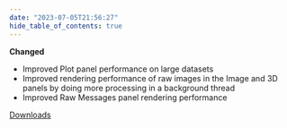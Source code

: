 ```yaml
---
date: "2023-07-05T21:56:27"
hide_table_of_contents: true
---
```

**Changed**

- Improved Plot panel performance on large datasets
- Improved rendering performance of raw images in the Image and 3D panels by doing more processing in a background thread
- Improved Raw Messages panel rendering performance
<!-- truncate -->
[Downloads](https://github.com/foxglove/studio/releases/tag/v1.60.1)
